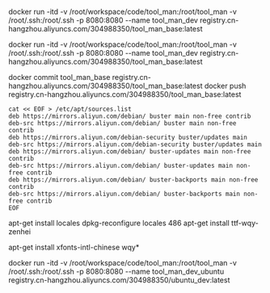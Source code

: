 docker run -itd -v /root/workspace/code/tool_man:/root/tool_man -v /root/.ssh:/root/.ssh -p 8080:8080 --name tool_man_dev registry.cn-hangzhou.aliyuncs.com/304988350/tool_man_base:latest

docker run -itd -v /root/workspace/code/tool_man:/root/tool_man -v /root/.ssh:/root/.ssh -p 8080:8080 --name tool_man_dev registry.cn-hangzhou.aliyuncs.com/304988350/tool_man_base:latest

docker commit tool_man_base registry.cn-hangzhou.aliyuncs.com/304988350/tool_man_base:latest
docker push registry.cn-hangzhou.aliyuncs.com/304988350/tool_man_base:latest

```
cat << EOF > /etc/apt/sources.list
deb https://mirrors.aliyun.com/debian/ buster main non-free contrib
deb-src https://mirrors.aliyun.com/debian/ buster main non-free contrib
deb https://mirrors.aliyun.com/debian-security buster/updates main
deb-src https://mirrors.aliyun.com/debian-security buster/updates main
deb https://mirrors.aliyun.com/debian/ buster-updates main non-free contrib
deb-src https://mirrors.aliyun.com/debian/ buster-updates main non-free contrib
deb https://mirrors.aliyun.com/debian/ buster-backports main non-free contrib
deb-src https://mirrors.aliyun.com/debian/ buster-backports main non-free contrib
EOF
```
apt-get install locales
dpkg-reconfigure locales
486
apt-get install ttf-wqy-zenhei

apt-get install xfonts-intl-chinese wqy*

docker run -itd -v /root/workspace/code/tool_man:/root/tool_man -v /root/.ssh:/root/.ssh -p 8080:8080 --name tool_man_dev_ubuntu registry.cn-hangzhou.aliyuncs.com/304988350/ubuntu_dev:latest